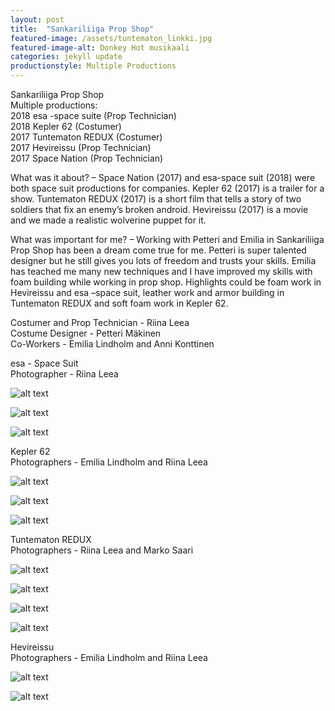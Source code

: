 ```yaml
---
layout: post
title:  "Sankariliiga Prop Shop"
featured-image: /assets/tuntematon_linkki.jpg
featured-image-alt: Donkey Hot musikaali 
categories: jekyll update
productionstyle: Multiple Productions
---
```

  Sankariliiga Prop Shop  
  Multiple productions:  
   2018 esa -space suite (Prop Technician)  
   2018 Kepler 62 (Costumer)  
   2017 Tuntematon REDUX (Costumer)  
   2017 Hevireissu (Prop Technician)  
   2017 Space Nation (Prop Technician)  

  What was it about? – Space Nation (2017) and esa-space suit (2018) were both space suit productions for companies. Kepler 62 (2017) is a trailer for a show. Tuntematon REDUX (2017) is a short film that tells a story of two soldiers that fix an enemy’s broken android. Hevireissu (2017) is a movie and we made a realistic wolverine puppet for it. 

  What was important for me? – Working with Petteri and Emilia in Sankariliiga Prop Shop has been a dream come true for me. Petteri is super talented designer but he still gives you lots of freedom and trusts your skills. Emilia has teached me many new techniques and I have improved my skills with foam building while working in prop shop. Highlights could be foam work in Hevireissu and esa –space suit, leather work and armor building in Tuntematon REDUX and soft foam work in Kepler 62.

  Costumer and Prop Technician - Riina Leea  
  Costume Designer - Petteri Mäkinen  
  Co-Workers - Emilia Lindholm and Anni Konttinen  

  esa - Space Suit  
  Photographer - Riina Leea  

![alt text](/assets/projects/liiga1.jpg)

![alt text](/assets/projects/liiga2.jpg)

![alt text](/assets/projects/liiga3.jpg)

  Kepler 62  
  Photographers - Emilia Lindholm and Riina Leea  

![alt text](/assets/projects/liiga4.jpg)

![alt text](/assets/projects/liiga5.jpg)

![alt text](/assets/projects/liiga6.jpg)

  Tuntematon REDUX  
  Photographers - Riina Leea and Marko Saari  

![alt text](/assets/projects/liiga7.jpg)

![alt text](/assets/projects/liiga8.jpg)

![alt text](/assets/projects/liiga9.jpg)

![alt text](/assets/projects/liiga10.jpg)

  Hevireissu  
  Photographers - Emilia Lindholm and Riina Leea  

![alt text](/assets/projects/liiga11.jpg)

![alt text](/assets/projects/liiga12.jpg)